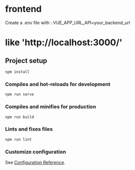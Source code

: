 # frontend

Create a .env file with : 
VUE_APP_URL_API=your_backend_url
# like 'http://localhost:3000/'

## Project setup
```
npm install
```

### Compiles and hot-reloads for development
```
npm run serve
```

### Compiles and minifies for production
```
npm run build
```

### Lints and fixes files
```
npm run lint
```

### Customize configuration
See [Configuration Reference](https://cli.vuejs.org/config/).
